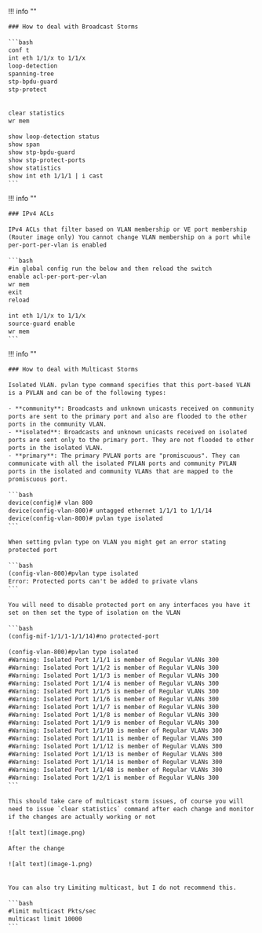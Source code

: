 !!! info ""

    ### How to deal with Broadcast Storms

    ```bash
    conf t
    int eth 1/1/x to 1/1/x
    loop-detection
    spanning-tree
    stp-bpdu-guard
    stp-protect


    clear statistics
    wr mem

    show loop-detection status
    show span
    show stp-bpdu-guard
    show stp-protect-ports
    show statistics
    show int eth 1/1/1 | i cast
    ```

!!! info ""

    ### IPv4 ACLs

    IPv4 ACLs that filter based on VLAN membership or VE port membership
    (Router image only) You cannot change VLAN membership on a port while per-port-per-vlan is enabled

    ```bash
    #in global config run the below and then reload the switch
    enable acl-per-port-per-vlan
    wr mem
    exit
    reload

    int eth 1/1/x to 1/1/x
    source-guard enable
    wr mem
    ```

!!! info ""

    ### How to deal with Multicast Storms

    Isolated VLAN. pvlan type command specifies that this port-based VLAN is a PVLAN and can be of the following types:

    - **community**: Broadcasts and unknown unicasts received on community ports are sent to the primary port and also are flooded to the other ports in the community VLAN.
    - **isolated**: Broadcasts and unknown unicasts received on isolated ports are sent only to the primary port. They are not flooded to other ports in the isolated VLAN.
    - **primary**: The primary PVLAN ports are "promiscuous". They can communicate with all the isolated PVLAN ports and community PVLAN ports in the isolated and community VLANs that are mapped to the promiscuous port.

    ```bash
    device(config)# vlan 800
    device(config-vlan-800)# untagged ethernet 1/1/1 to 1/1/14
    device(config-vlan-800)# pvlan type isolated
    ```

    When setting pvlan type on VLAN you might get an error stating protected port

    ```bash
    (config-vlan-800)#pvlan type isolated
    Error: Protected ports can't be added to private vlans
    ```

    You will need to disable protected port on any interfaces you have it set on then set the type of isolation on the VLAN

    ```bash
    (config-mif-1/1/1-1/1/14)#no protected-port

    (config-vlan-800)#pvlan type isolated
    #Warning: Isolated Port 1/1/1 is member of Regular VLANs 300  
    #Warning: Isolated Port 1/1/2 is member of Regular VLANs 300  
    #Warning: Isolated Port 1/1/3 is member of Regular VLANs 300  
    #Warning: Isolated Port 1/1/4 is member of Regular VLANs 300  
    #Warning: Isolated Port 1/1/5 is member of Regular VLANs 300  
    #Warning: Isolated Port 1/1/6 is member of Regular VLANs 300  
    #Warning: Isolated Port 1/1/7 is member of Regular VLANs 300  
    #Warning: Isolated Port 1/1/8 is member of Regular VLANs 300  
    #Warning: Isolated Port 1/1/9 is member of Regular VLANs 300  
    #Warning: Isolated Port 1/1/10 is member of Regular VLANs 300  
    #Warning: Isolated Port 1/1/11 is member of Regular VLANs 300  
    #Warning: Isolated Port 1/1/12 is member of Regular VLANs 300  
    #Warning: Isolated Port 1/1/13 is member of Regular VLANs 300  
    #Warning: Isolated Port 1/1/14 is member of Regular VLANs 300  
    #Warning: Isolated Port 1/1/48 is member of Regular VLANs 300   
    #Warning: Isolated Port 1/2/1 is member of Regular VLANs 300  
    ```

    This should take care of multicast storm issues, of course you will need to issue `clear statistics` command after each change and monitor if the changes are actually working or not
    
    ![alt text](image.png)

    After the change

    ![alt text](image-1.png)

    
    You can also try Limiting multicast, but I do not recommend this.

    ```bash
    #limit multicast Pkts/sec
    multicast limit 10000
    ```